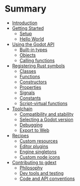<!--
  ~ Copyright (c) godot-rust; Bromeon and contributors.
  ~ This Source Code Form is subject to the terms of the Mozilla Public
  ~ License, v. 2.0. If a copy of the MPL was not distributed with this
  ~ file, You can obtain one at https://mozilla.org/MPL/2.0/.
-->

# Summary

- [Introduction](index.md)
- [Getting Started](intro/index.md)
  - [Setup](intro/setup.md)
  - [Hello World](intro/hello-world.md)
- [Using the Godot API](godot-api/index.md)
  - [Built-in types](godot-api/builtins.md)
  - [Objects](godot-api/objects.md)
  - [Calling functions](godot-api/functions.md)
- [Registering Rust symbols](register/index.md)
  - [Classes](register/classes.md)
  - [Functions](register/functions.md)
  - [Constructors](register/constructors.md)
  - [Properties](register/properties.md)
  - [Signals](register/signals.md)
  - [Constants](register/constants.md)
  - [Script-virtual functions](register/virtual-functions.md)
- [Toolchain](toolchain/index.md)
  - [Compatibility and stability](toolchain/compatibility.md)
  - [Selecting a Godot version](toolchain/godot-version.md)
  - [Debugging](toolchain/debugging.md)
  - [Export to Web](toolchain/export-web.md)
- [Recipes](recipes/index.md)
  - [Custom resources](recipes/custom-resources.md)
  - [Editor plugins](recipes/editor-plugin.md)
  - [Engine singletons](recipes/engine-singleton.md)
  - [Custom node icons](recipes/custom-icons.md)
- [Contributing to gdext](contribute/index.md)
  - [Philosophy](contribute/philosophy.md)
  - [Dev tools and testing](contribute/dev-tools.md)
  - [Code and API conventions](contribute/conventions.md)
